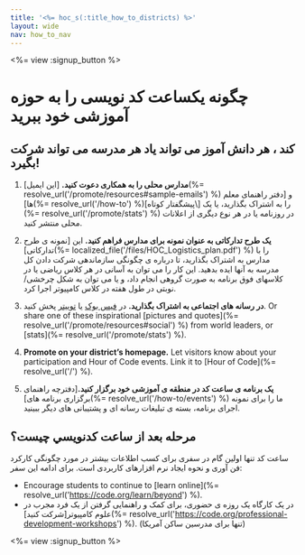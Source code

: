 ```yaml
---
title: '<%= hoc_s(:title_how_to_districts) %>'
layout: wide
nav: how_to_nav
---
```

<%= view :signup_button %>

# چگونه یکساعت کد نویسی را به حوزه آموزشی خود ببرید

## هر مدرسه می تواند شرکت ‎کند ، هر دانش آموز می تواند یاد بگیرد!

1. **مدارس محلی را به همکاری دعوت کنید.** [این ایمیل](%= resolve_url('/promote/resources#sample-emails') %) و [دفتر راهنمای معلم ها](%= resolve_url('/how-to') %)را به اشتراک بگذارید، یا یک [\پیشگفتار کوتاه](%= resolve_url('/promote/stats') %) در روزنامه یا در هر نوع دیگری از اعلانات محلی منتشر کنید.

2. **یک طرح تدارکاتی به عنوان نمونه برای مدارس فراهم کنید.** این [نمونه ی طرح تدارکاتی](%= localized_file('/files/HOC_Logistics_plan.pdf') %) را با مدارس به اشتراک بگذارید، تا درباره ی چگونگی سازماندهی شرکت دادن کل مدرسه به آنها ایده بدهید. این کار را می توان به آسانی در هر کلاس ریاضی یا در کلاسهای فوق برنامه به صورت گروهی انجام داد، و یا می توان به شکل چرخشی/نوبتی در طول هفته در کلاس کامپیوتر اجرا کرد.

3. **در رسانه های اجتماعی به اشتراک بگذارید.** در [فیس بوک](https://www.facebook.com/sharer/sharer.php?u=http%3A%2F%2Fhourofcode.com%2Fus) یا [توییتر](https://twitter.com/intent/tweet?url=http%3A%2F%2Fhourofcode.com&text=I%27m%20participating%20in%20this%20year%27s%20%23HourOfCode%2C%20are%20you%3F%20%40codeorg&original_referer=https%3A%2F%2Fwww.google.com%2Furl%3Fq%3Dhttps%253A%252F%252Ftwitter.com%252Fshare%253Fhashtags%253D%2526amp%253Brelated%253Dcodeorg%2526amp%253Btext%253DI%252527m%252Bparticipating%252Bin%252Bthis%252Byear%252527s%252B%252523HourOfCode%25252C%252Bare%252Byou%25253F%252B%252540codeorg%2526amp%253Burl%253Dhttp%25253A%25252F%25252Fhourofcode.com%26sa%3DD%26sntz%3D1%26usg%3DAFQjCNE1GLTUbKZfMlEh9Aj5w0iswz6PYQ&related=codeorg&hashtags=) پخش کنید. Or share one of these inspirational [pictures and quotes](%= resolve_url('/promote/resources#social') %) from world leaders, or [stats](%= resolve_url('/promote/stats') %).

4. **Promote on your district’s homepage.** Let visitors know about your participation and Hour of Code events. Link it to [Hour of Code](%= resolve_url('/') %).

5. **یک برنامه ی ساعت کد در منطقه ی آموزشی خود برگزار کنید.**[دفترچه راهنمای برگزاری برنامه های](%= resolve_url('/how-to/events') %) ما را برای نمونه اجرای برنامه، بسته ی تبلیغات رسانه ای و پشتیبانی های دیگر ببینید.

## مرحله بعد از ساعت كدنويسي چيست؟

ساعت کد تنها اولین گام در سفری برای کسب اطلاعات بیشتر در مورد چگونگی کارکرد فن آوری و نحوه ایجاد نرم افزارهای کاربردی است. برای ادامه این سفر:

- Encourage students to continue to [learn online](%= resolve_url('https://code.org/learn/beyond') %).
- در یک کارگاه یک روزه ی حضوری، برای کمک و راهنمایی گرفتن از یک فرد مجرب در علوم کامپیوتر[شرکت کنید](%= resolve_url('https://code.org/professional-development-workshops') %). (تنها برای مدرسین ساکن آمریکا)

<%= view :signup_button %>